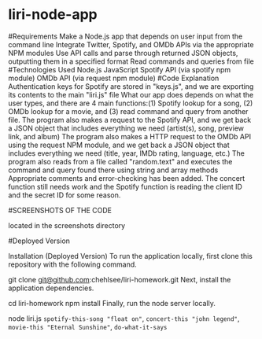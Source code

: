 # liri-node-app

#Requirements
Make a Node.js app that depends on user input from the command line
Integrate Twitter, Spotify, and OMDb APIs via the appropriate NPM modules
Use API calls and parse through returned JSON objects, outputting them in a specified format
Read commands and queries from file
#Technologies Used
Node.js
JavaScript
Spotify API (via spotify npm module)
OMDb API (via request npm module)
#Code Explanation
Authentication keys for Spotify are stored in "keys.js", and we are exporting its contents to the main "liri.js" file
What our app does depends on what the user types, and there are 4 main functions:(1) Spotify lookup for a song, (2) OMDb lookup for a movie, and (3) read command and query from another file.
The program also makes a request to the Spotify API, and we get back a JSON object that includes everything we need (artist(s), song, preview link, and album)
The program also makes a HTTP request to the OMDb API using the request NPM module, and we get back a JSON object that includes everything we need (title, year, IMDb rating, language, etc.)
The program also reads from a file called "random.text" and executes the command and query found there using string and array methods
Appropriate comments and error-checking has been added. The concert function still needs work and the Spotify function is reading the client ID and the secret ID for some reason.

#SCREENSHOTS OF THE CODE

located in the screenshots directory

#Deployed Version

Installation (Deployed Version)
To run the application locally, first clone this repository with the following command.

git clone git@github.com:chehlsee/liri-homework.git
Next, install the application dependencies.

cd liri-homework
npm install
Finally, run the node server locally.

node liri.js `spotify-this-song "float on"`, `concert-this "john legend"`, `movie-this "Eternal Sunshine"`, `do-what-it-says`

